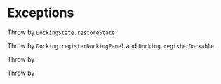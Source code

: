 # Exceptions

<procedure title="DockableNotFoundException" id="DockableNotFoundException">
<p></p>
<note>Throw by <code>DockingState.restoreState</code></note>
</procedure>
<procedure title="DockableRegistrationFailureException" id="DockableRegistrationFailureException">
<p></p>
<!-- this note references the public functions that the developer will call in the public API, not the actual internal functions that actually throw the exceptions -->
<note>Throw by <code>Docking.registerDockingPanel</code> and <code>Docking.registerDockable</code></note>
</procedure>
<procedure title="DockingLayoutException" id="DockingLayoutException">
<p></p>
<note>Throw by <code></code></note>
</procedure>
<procedure title="NotDockedException" id="NotDockedException">
<p></p>
<note>Throw by <code></code></note>
</procedure>